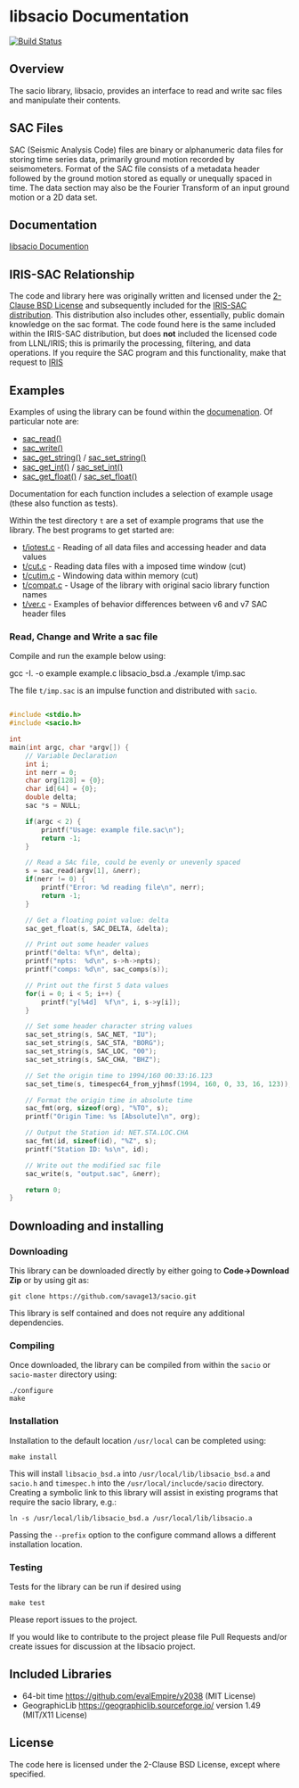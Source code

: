 libsacio Documentation
======================

[![Build Status](https://travis-ci.com/savage13/sacio.svg?branch=master)](https://travis-ci.com/savage13/sacio)

Overview
--------

The sacio library, libsacio, provides an interface to read and write sac files and manipulate their contents.

SAC Files
---------
SAC (Seismic Analysis Code) files are binary or alphanumeric data files for storing time series data, primarily ground motion recorded by seismometers. Format of the SAC file consists of a metadata header followed by the ground motion stored as equally or unequally spaced in time. The data section may also be the Fourier Transform of an input ground motion or a 2D data set.


Documentation
-------------

[libsacio Documention](https://savage13.github.io/sacio/)

IRIS-SAC Relationship
---------------------

The code and library here was originally written and licensed under the [2-Clause BSD License](https://choosealicense.com/licenses/bsd-2-clause/) and subsequently included for the [IRIS-SAC distribution](http://ds.iris.edu/ds/nodes/dmc/forms/sac/). This distribution also includes other, essentially, public domain knowledge on the sac format.  The code found here is the same included within the IRIS-SAC distribution, but does **not** included the licensed code from LLNL/IRIS; this is primarily the processing, filtering, and data operations. If you require the SAC program and this functionality, make that request to [IRIS](http://ds.iris.edu/ds/nodes/dmc/forms/sac/)


Examples
--------

Examples of using the library can be found within the [documenation](https://savage13.github.io/sacio/). Of particular note are:

   - [sac_read()](https://savage13.github.io/sacio/html/group__sac.html#gab2623928ccd5cac1a4cc94be5dd89273)
   - [sac_write()](https://savage13.github.io/sacio/html/group__sac.html#gafe8cd1cadc546ea9d67a5ca14fd3886d)
   - [sac_get_string()](https://savage13.github.io/sacio/html/group__sac.html#ga58de657b18177e79b5fa001b21c55e32) / [sac_set_string()](https://savage13.github.io/sacio/html/group__sac.html#ga9acd9d129945c8fdf5a21434ce1d3359)
   - [sac_get_int()](https://savage13.github.io/sacio/html/group__sac.html#ga65ddb9d01a8d1ea66bc7ad1024b30534) / [sac_set_int()](https://savage13.github.io/sacio/html/group__sac.html#ga65ddb9d01a8d1ea66bc7ad1024b30534)
   - [sac_get_float()](https://savage13.github.io/sacio/html/group__sac.html#ga94ddfd21929cd9cb6faa508d8b6d1460) / [sac_set_float()](https://savage13.github.io/sacio/html/group__sac.html#gaa5cd583512409156b09d6a4b0ec4b683)

Documentation for each function includes a selection of example usage (these also function as tests).

Within the test directory `t` are a set of example programs that use the library.  The best programs to get started are:

   - [t/iotest.c](t/iotest.c) - Reading of all data files and accessing header and data values
   - [t/cut.c](t/cut.c)    - Reading data files with a imposed time window (cut)
   - [t/cutim.c](cutim.c)  - Windowing data within memory (cut)
   - [t/compat.c](t/compat.c) - Usage of the library with original sacio library function names
   - [t/ver.c](t/ver.c)    - Examples of behavior differences between v6 and v7 SAC header files

### Read, Change and Write a sac file

Compile and run the example below using:

   gcc -I. -o example example.c libsacio_bsd.a
   ./example t/imp.sac

The file `t/imp.sac` is an impulse function and distributed with `sacio`.

```c

#include <stdio.h>
#include <sacio.h>

int
main(int argc, char *argv[]) {
    // Variable Declaration
    int i;
    int nerr = 0;
    char org[128] = {0};
    char id[64] = {0};
    double delta;
    sac *s = NULL;

    if(argc < 2) {
        printf("Usage: example file.sac\n");
        return -1;
    }

    // Read a SAc file, could be evenly or unevenly spaced
    s = sac_read(argv[1], &nerr);
    if(nerr != 0) {
        printf("Error: %d reading file\n", nerr);
        return -1;
    }

    // Get a floating point value: delta
    sac_get_float(s, SAC_DELTA, &delta);

    // Print out some header values
    printf("delta: %f\n", delta);
    printf("npts:  %d\n", s->h->npts);
    printf("comps: %d\n", sac_comps(s));

    // Print out the first 5 data values
    for(i = 0; i < 5; i++) {
        printf("y[%4d]  %f\n", i, s->y[i]);
    }

    // Set some header character string values
    sac_set_string(s, SAC_NET, "IU");
    sac_set_string(s, SAC_STA, "BORG");
    sac_set_string(s, SAC_LOC, "00");
    sac_set_string(s, SAC_CHA, "BHZ");

    // Set the origin time to 1994/160 00:33:16.123
    sac_set_time(s, timespec64_from_yjhmsf(1994, 160, 0, 33, 16, 123));

    // Format the origin time in absolute time
    sac_fmt(org, sizeof(org), "%TO", s);
    printf("Origin Time: %s [Absolute]\n", org);

    // Output the Station id: NET.STA.LOC.CHA
    sac_fmt(id, sizeof(id), "%Z", s);
    printf("Station ID: %s\n", id);

    // Write out the modified sac file
    sac_write(s, "output.sac", &nerr);

    return 0;
}
```


Downloading and installing
--------------------------

### Downloading 

This library can be downloaded directly by either going to **Code->Download Zip** or by using git as:

    git clone https://github.com/savage13/sacio.git

This library is self contained and does not require any additional dependencies. 
 
### Compiling

Once downloaded, the library can be compiled from within the `sacio` or `sacio-master` directory using:
  
    ./configure
    make 
    
### Installation

Installation to the default location `/usr/local` can be completed using:

    make install

This will install `libsacio_bsd.a` into `/usr/local/lib/libsacio_bsd.a` and 
`sacio.h` and `timespec.h` into the `/usr/local/inclucde/sacio` directory.  Creating 
a symbolic link to this library will assist in existing programs that require
the sacio library, e.g.:

    ln -s /usr/local/lib/libsacio_bsd.a /usr/local/lib/libsacio.a

Passing the `--prefix` option to the configure command allows a different installation location.  

### Testing

Tests for the library can be run if desired using

    make test
  

Please report issues to the project.

If you would like to contribute to the project please file Pull Requests and/or create issues for discussion at the libsacio project.

Included Libraries
------------------

- 64-bit time https://github.com/evalEmpire/y2038 (MIT License)
- GeographicLib https://geographiclib.sourceforge.io/ version 1.49 (MIT/X11 License)

License
-------

The code here is licensed under the 2-Clause BSD License, except where specified.
